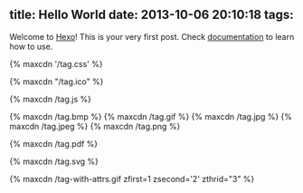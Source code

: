 title: Hello World
date: 2013-10-06 20:10:18
tags:
---

Welcome to [Hexo](http://zespia.tw/hexo)! This is your very first post. Check [documentation](http://zespia.tw/hexo/docs) to learn how to use.

{% maxcdn '/tag.css' %}

{% maxcdn "/tag.ico" %}

{% maxcdn /tag.js %}

{% maxcdn /tag.bmp %}
{% maxcdn /tag.gif %}
{% maxcdn /tag.jpg %}
{% maxcdn /tag.jpeg %}
{% maxcdn /tag.png %}

{% maxcdn /tag.pdf %}

{% maxcdn /tag.svg %}

{% maxcdn /tag-with-attrs.gif zfirst=1 zsecond='2' zthrid="3" %}
